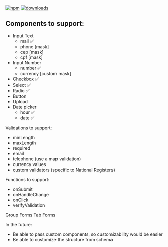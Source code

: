 
[![npm](https://img.shields.io/npm/v/generaptor.svg?maxAge=2592000)](https://www.npmjs.com/package/generaptor)
[![downloads](https://img.shields.io/npm/dt/generaptor.svg?maxAge=2592000)](https://www.npmjs.com/package/generaptor)

## Components to support:
- Input Text 
  - mail ✅
  - phone [mask]
  - cep [mask]
  - cpf [mask]
- Input Number
  - number ✅
  - currency [custom mask]
- Checkbox ✅
- Select ✅
- Radio ✅
- Button
- Upload
- Date picker 
  - hour ✅
  - date ✅

Validations to support: 
- minLength
- maxLength
- required 
- email 
- telephone (use a map validation)
- currency values
- custom validators (specific to National Registers)

Functions to support: 
- onSubmit
- onHandleChange
- onClick
- verifyValidation

Group Forms 
Tab Forms


In the future: 
- Be able to pass custom components, so customizability would be easier
- Be able to customize the structure from schema
